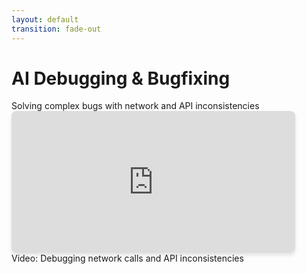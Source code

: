 ```yaml
---
layout: default
transition: fade-out
---
```


# AI Debugging & Bugfixing

<div class="text-sm mb-2 opacity-70 italic">
  Solving complex bugs with network and API inconsistencies
</div>

<div class="mx-auto" style="width: 90%; max-width: 800px; margin-top: 0;">
  <div style="position: relative; padding-bottom: 50%; height: 0; overflow: hidden; border-radius: 8px; box-shadow: 0 4px 6px rgba(0,0,0,0.1);">
    <iframe width="560" height="315" src="https://www.youtube.com/embed/-IOG4nzfYQM?si=HfwdU8GYie9EO-Xj" title="YouTube video player" frameborder="0" allow="accelerometer; autoplay; clipboard-write; encrypted-media; gyroscope; picture-in-picture; web-share" referrerpolicy="strict-origin-when-cross-origin" allowfullscreen style="position: absolute; top: 0; left: 0; width: 100%; height: 100%;"></iframe>
  </div>
</div>

<div class="absolute bottom-5 right-5 text-xs opacity-50">
  Video: Debugging network calls and API inconsistencies
</div> 